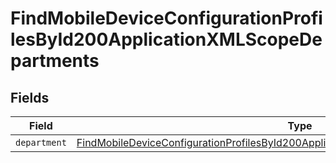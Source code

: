 # FindMobileDeviceConfigurationProfilesById200ApplicationXMLScopeDepartments


## Fields

| Field                                                                                                                                                                                                   | Type                                                                                                                                                                                                    | Required                                                                                                                                                                                                | Description                                                                                                                                                                                             |
| ------------------------------------------------------------------------------------------------------------------------------------------------------------------------------------------------------- | ------------------------------------------------------------------------------------------------------------------------------------------------------------------------------------------------------- | ------------------------------------------------------------------------------------------------------------------------------------------------------------------------------------------------------- | ------------------------------------------------------------------------------------------------------------------------------------------------------------------------------------------------------- |
| `department`                                                                                                                                                                                            | [FindMobileDeviceConfigurationProfilesById200ApplicationXMLScopeDepartmentsDepartment](../../models/operations/findmobiledeviceconfigurationprofilesbyid200applicationxmlscopedepartmentsdepartment.md) | :heavy_minus_sign:                                                                                                                                                                                      | N/A                                                                                                                                                                                                     |
